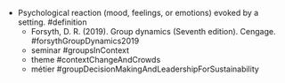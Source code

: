 - Psychological reaction (mood, feelings, or emotions) evoked by a setting. #definition
	- Forsyth, D. R. (2019). Group dynamics (Seventh edition). Cengage. #forsythGroupDynamics2019
	- seminar #groupsInContext
	- theme #contextChangeAndCrowds
	- métier #groupDecisionMakingAndLeadershipForSustainability